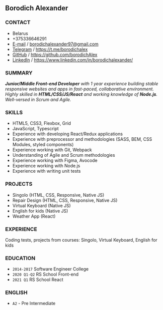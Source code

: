 ## Borodich Alexander


### CONTACT

* Belarus
* +375336646291
* [E-mail](borodichalexander97@gmail.com) / borodichalexander97@gmail.com
* [Telegram](https://t.me/borodichalex) / https://t.me/borodichalex
* [GitHub](https://github.com/borodichAlex) / https://github.com/borodichAlex
* [LinkedIn](https://www.linkedin.com/in/borodichalexander/) / https://www.linkedin.com/in/borodichalexander/

### SUMMARY

 _**Junior/Middle Front-end Developer** with 1 year experience building stable responsive websites and apps in fast-paced, collaborative environment. Highly skilled in **HTML/CSS/JS/React** and working knowledge of **Node.js**. Well-versed in Scrum and Agile._

### SKILLS

* HTML5, CSS3, Flexbox, Grid
* JavaScript, Typescript
* Experience with developing React/Redux applications
* Experience with preprocessor and methodologies (SASS, BEM, CSS Modules, styled components)
* Experience working with Git, Webpack
* Understanding of Agile and Scrum methodologies
* Experience working with Figma, Avocode
* Experience working with Node.js
* Experience with writing unit tests

### PROJECTS

* Singolo (HTML, CSS, Responsive, Native JS)
* Repair Design (HTML, CSS, Responsive, Native JS)
* Virtual Keyboard (Native JS)
* English for kids (Native JS)
* Weather App (React)

### EXPERIENCE

Coding tests, projects from courses: Singolo, Virtual Keyboard, English for kids

### EDUCATION

- `2014-2017`  Software Engineer College
- `2020 Q1-Q2` RS School Front-end
- `2021 Q1`    RS School React

### ENGLISH

- `A2` - Pre Intermediate
